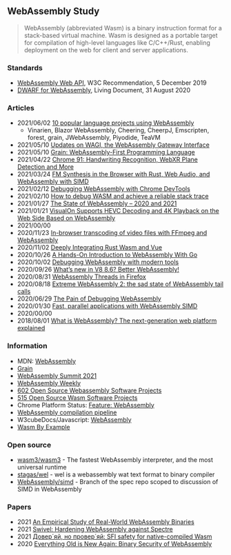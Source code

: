## WebAssembly Study
> WebAssembly (abbreviated Wasm) is a binary instruction format for a stack-based virtual machine. 
> Wasm is designed as a portable target for compilation of high-level languages like C/C++/Rust, 
> enabling deployment on the web for client and server applications.


### Standards
- [WebAssembly Web API](https://www.w3.org/TR/wasm-web-api/), W3C Recommendation, 5 December 2019
- [DWARF for WebAssembly](https://yurydelendik.github.io/webassembly-dwarf/), Living Document, 31 August 2020


### Articles
- 2021/06/02 [10 popular language projects using WebAssembly](https://floridanewstimes.com/10-popular-language-projects-using-webassembly/275791/)
    - Vinarien, Blazor WebAssembly, Cheering, CheerpJ, Emscripten, forest, grain, JWebAssembly, Piyodide, TeaVM
- 2021/05/10 [Updates on WAGI, the WebAssembly Gateway Interface](https://deislabs.io/posts/wagi-updates/)
- 2021/05/10 [Grain: WebAssembly-First Programming Language](https://brianlovin.com/hn/27071060)
- 2021/04/22 [Chrome 91: Handwriting Recognition, WebXR Plane Detection and More](https://blog.chromium.org/2021/04/chrome-91-handwriting-recognition-webxr.html)
- 2021/03/24 [FM Synthesis in the Browser with Rust, Web Audio, and WebAssembly with SIMD](https://cprimozic.net/blog/fm-synth-rust-wasm-simd/)
- 2021/02/12 [Debugging WebAssembly with Chrome DevTools](https://blog.bitsrc.io/debugging-webassembly-with-chrome-devtools-99dbad485451)
- 2021/02/10 [How to debug WASM and achieve a reliable stack trace](https://blog.logrocket.com/how-to-debug-wasm-and-achieve-a-reliable-stack-trace/)
- 2021/01/27 [The State of WebAssembly – 2020 and 2021](https://platform.uno/blog/the-state-of-webassembly-2020-and-2021/)
- 2021/01/21 [VisualOn Supports HEVC Decoding and 4K Playback on the Web Side Based on WebAssembly](https://www.visualon.com/index.php/latest-news/visualon-supports-hevc-decoding-and-4k-playback-on-the-wed-side-based-on-webwassembly/)
- 2021/00/00
- 2020/11/23 [In-browser transcoding of video files with FFmpeg and WebAssembly](https://blog.scottlogic.com/2020/11/23/ffmpeg-webassembly.html)
- 2020/11/02 [Deeply Integrating Rust Wasm and Vue](https://dzone.com/articles/deeply-integrating-rust-wasm-and-vue)
- 2020/10/26 [A Hands-On Introduction to WebAssembly With Go](https://levelup.gitconnected.com/a-hands-on-introduction-to-webassembly-with-go-959babb58109)
- 2020/10/02 [Debugging WebAssembly with modern tools](https://developer.chrome.com/blog/wasm-debugging-2020/)
- 2020/09/26 [What’s new in V8 8.6? Better WebAssembly!](https://blog.devgenius.io/whats-new-in-v8-8-6-better-webassembly-2a67abd766fa)
- 2020/08/31 [WebAssembly Threads in Firefox](https://dzone.com/articles/webassembly-threads-in-firefox)
- 2020/08/18 [Extreme WebAssembly 2: the sad state of WebAssembly tail calls](https://medium.com/leaningtech/extreme-webassembly-2-the-sad-state-of-webassembly-tail-calls-f5d48ef82a87)
- 2020/06/29 [The Pain of Debugging WebAssembly](https://thenewstack.io/the-pain-of-debugging-webassembly/)
- 2020/01/30 [Fast, parallel applications with WebAssembly SIMD](https://v8.dev/features/simd)
- 2020/00/00
- 2018/08/01 [What is WebAssembly? The next-generation web platform explained](https://www.infoworld.com/article/3291780/what-is-webassembly-the-next-generation-web-platform-explained.html) 



### Information
- MDN: [WebAssembly](https://developer.mozilla.org/en-US/docs/WebAssembly)
- [Grain](https://grain-lang.org/)
- [WebAssembly Summit 2021](https://webassembly-summit.org/)
- [WebAssembly Weekly](https://wasmweekly.news/)
- [602 Open Source Webassembly Software Projects](https://opensourcelibs.com/libs/webassembly)
- [515 Open Source Wasm Software Projects](https://opensourcelibs.com/libs/wasm)
- Chrome Platform Status: [Feature: WebAssembly](https://www.chromestatus.com/feature/5453022515691520)
- [WebAssembly compilation pipeline](https://v8.dev/docs/wasm-compilation-pipeline)
- W3cubeDocs/Javascript: [WebAssembly](https://docs.w3cub.com/javascript/global_objects/webassembly)
- [Wasm By Example](https://wasmbyexample.dev/home.en-us.html)



### Open source
- [wasm3/wasm3](https://github.com/wasm3/wasm3) - The fastest WebAssembly interpreter, and the most universal runtime
- [stagas/wel](https://github.com/stagas/wel) - wel is a webassembly wat text format to binary compiler
- [WebAssembly/simd](https://github.com/WebAssembly/simd) - Branch of the spec repo scoped to discussion of SIMD in WebAssembly


### Papers
- 2021 [An Empirical Study of Real-World WebAssembly Binaries](https://software-lab.org/publications/www2021.pdf)
- 2021 [Swivel: Hardening WebAssembly against Spectre](https://arxiv.org/pdf/2102.12730.pdf)
- 2021 [Довер´яй, но провер´яй: SFI safety for native-compiled Wasm](https://cseweb.ucsd.edu/~dstefan/pubs/johnson:2021:veriwasm.pdf)
- 2020 [Everything Old is New Again: Binary Security of WebAssembly](https://www.usenix.org/system/files/sec20-lehmann.pdf)
